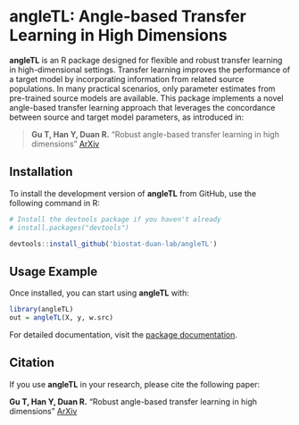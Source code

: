 # angleTL: Angle-based Transfer Learning in High Dimensions

**angleTL** is an R package designed for flexible and robust transfer learning in high-dimensional settings. Transfer learning improves the performance of a target model by incorporating information from related source populations. In many practical scenarios, only parameter estimates from pre-trained source models are available. This package implements a novel angle-based transfer learning approach that leverages the concordance between source and target model parameters, as introduced in:

> **Gu T, Han Y, Duan R.** “Robust angle-based transfer learning in high dimensions” [ArXiv](https://arxiv.org/abs/2210.12759)


## Installation

To install the development version of **angleTL** from GitHub, use the following command in R:

```r
# Install the devtools package if you haven't already
# install.packages("devtools")

devtools::install_github('biostat-duan-lab/angleTL')
```

## Usage Example

Once installed, you can start using **angleTL** with:

```r
library(angleTL)
out = angleTL(X, y, w.src)
```

For detailed documentation, visit the [package documentation](https://github.com/biostat-duan-lab/angleTL).

## Citation

If you use **angleTL** in your research, please cite the following paper:

**Gu T, Han Y, Duan R.** “Robust angle-based transfer learning in high dimensions” [ArXiv](https://arxiv.org/abs/2210.12759)
